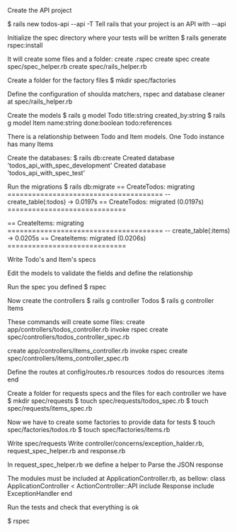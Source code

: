 Create the API project

$ rails new todos-api --api -T
Tell rails that your project is an API with --api

Initialize the spec directory where your tests will be written
$ rails generate rspec:install

It will create some files and a folder:
create  .rspec
create  spec
create  spec/spec_helper.rb
create  spec/rails_helper.rb

Create a folder for the factory files
$ mkdir spec/factories

Define the configuration of shoulda matchers, rspec and database cleaner at spec/rails_helper.rb

Create the models
$ rails g model Todo title:string created_by:string
$ rails g model Item name:string done:boolean todo:references

There is a relationship between Todo and Item models. One Todo instance has many Items

Create the databases:
$ rails db:create
Created database 'todos_api_with_spec_development'
Created database 'todos_api_with_spec_test'

Run the migrations
$ rails db:migrate
== <timestamps1> CreateTodos: migrating ======================================
-- create_table(:todos)
   -> 0.0197s
== <timestamps1> CreateTodos: migrated (0.0197s) =============================

== <timestamps2> CreateItems: migrating ======================================
-- create_table(:items)
   -> 0.0205s
== <timestamps2> CreateItems: migrated (0.0206s) =============================

Write Todo's and Item's specs

Edit the models to validate the fields and define the relationship

Run the spec you defined
$ rspec


Now create the controllers
$ rails g controller Todos
$ rails g controller Items

These commands will create some files:
create  app/controllers/todos_controller.rb
invoke  rspec
create    spec/controllers/todos_controller_spec.rb

create  app/controllers/items_controller.rb
invoke  rspec
create    spec/controllers/items_controller_spec.rb

Define the routes at config/routes.rb
resources :todos do
  resources :items
end

Create a folder for requests specs and the files for each controller we have
$ mkdir spec/requests
$ touch spec/requests/todos_spec.rb
$ touch spec/requests/items_spec.rb

Now we have to create some factories to provide data for tests
$ touch spec/factories/todos.rb
$ touch spec/factories/items.rb


Write spec/requests
Write controller/concerns/exception_halder.rb, request_spec_helper.rb and response.rb

In request_spec_helper.rb we define a helper to Parse the JSON response

The modules must be included at ApplicationController.rb, as bellow:
class ApplicationController < ActionController::API
  include Response
  include ExceptionHandler
end


Run the tests and check that everything is ok

$ rspec

